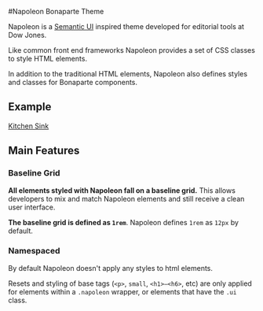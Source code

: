 #Napoleon Bonaparte Theme

Napoleon is a [Semantic UI](http://semantic-ui.com/) inspired theme developed for editorial tools at Dow Jones.

Like common front end frameworks Napoleon provides a set of CSS classes to style HTML elements.

In addition to the traditional HTML elements, Napoleon also defines styles and classes for Bonaparte components.

## Example

[Kitchen Sink](http://bonaparte.github.io/theme-napoleon/examples/kitchen-sink.html)

## Main Features

### Baseline Grid

**All elements styled with Napoleon fall on a baseline grid.** This allows developers to mix and match Napoleon elements and still receive a clean user interface.

**The baseline grid is defined as `1rem`**. Napoleon defines `1rem` as `12px` by default.

### Namespaced

By default Napoleon doesn't apply any styles to html elements.

Resets and styling of base tags (`<p>`, `small`, `<h1>–<h6>`, etc) are only applied for elements within a `.napoleon` wrapper, or elements that have the `.ui` class.



